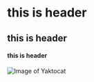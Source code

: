 # this is header
## this is header
#### this is header





![Image of Yaktocat](https://octodex.github.com/images/yaktocat.png)




